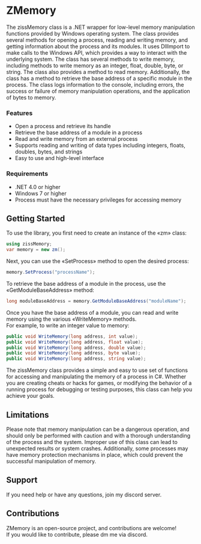 # ZMemory
The zissMemory class is a .NET wrapper for low-level memory manipulation functions provided by Windows operating system. 
The class provides several methods for opening a process, reading and writing memory, and getting information about the process and its modules.
It uses DllImport to make calls to the Windows API, which provides a way to interact with the underlying system.
The class has several methods to write memory, including methods to write memory as an integer, float, double, byte, or string.
The class also provides a method to read memory.
Additionally, the class has a method to retrieve the base address of a specific module in the process.
The class logs information to the console, including errors, the success or failure of memory manipulation operations, and the application of bytes to memory.


### Features
- Open a process and retrieve its handle<br>
- Retrieve the base address of a module in a process<br>
- Read and write memory from an external process<br>
- Supports reading and writing of data types including integers, floats, doubles, bytes, and strings<br>
- Easy to use and high-level interface<br>

### Requirements
- .NET 4.0 or higher
- Windows 7 or higher
- Process must have the necessary privileges for accessing memory

## Getting Started
To use the library, you first need to create an instance of the «zm» class:

```cs
using zissMemory;
var memory = new zm();
```

Next, you can use the «SetProcess» method to open the desired process:

```cs
memory.SetProcess("processName");
```

To retrieve the base address of a module in the process, use the «GetModuleBaseAddress» method:

```cs
long moduleBaseAddress = memory.GetModuleBaseAddress("moduleName");
```

Once you have the base address of a module, you can read and write memory using the various «WriteMemory» methods.<br>
For example, to write an integer value to memory:

```cs
public void WriteMemory(long address, int value);
public void WriteMemory(long address, float value);
public void WriteMemory(long address, double value);
public void WriteMemory(long address, byte value);
public void WriteMemory(long address, string value);
```

The zissMemory class provides a simple and easy to use set of functions for accessing and manipulating the memory of a process in C#. Whether you are creating cheats or hacks for games, or modifying the behavior of a running process for debugging or testing purposes, this class can help you achieve your goals.

## Limitations
Please note that memory manipulation can be a dangerous operation, and should only be performed with caution and with a thorough understanding of the process and the system. Improper use of this class can lead to unexpected results or system crashes. Additionally, some processes may have memory protection mechanisms in place, which could prevent the successful manipulation of memory.
## Support
If you need help or have any questions, join my discord server.

## Contributions
ZMemory is an open-source project, and contributions are welcome!<br>
If you would like to contribute, please dm me via discord.







